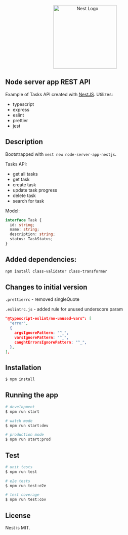 <p style="text-align: center">
  <a href="https://nestjs.com/" target="blank"><img src="https://nestjs.com/img/logo-small.svg" width="200" alt="Nest Logo" /></a>
</p>

## Node server app REST API

Example of Tasks API created with [NestJS](https://nestjs.com/). Utilizes:

* typescript
* express
* eslint
* prettier
* jest

## Description

Bootstrapped with `nest new node-server-app-nestjs`.

Tasks API:

* get all tasks
* get task
* create task
* update task progress
* delete task
* search for task

Model:

```typescript
interface Task {
  id: string;
  name: string;
  description: string;
  status: TaskStatus;
}
```

## Added dependencies:

```bash
npm install class-validator class-transformer
```

## Changes to initial version

`.prettierrc` - removed singleQuote

`.eslintrc.js` - added rule for unused underscore param

```json
"@typescript-eslint/no-unused-vars": [
  "error",
  {
    argsIgnorePattern: "^_",
    varsIgnorePattern: "^_",
    caughtErrorsIgnorePattern: "^_",
  },
],
```

## Installation

```bash
$ npm install
```

## Running the app

```bash
# development
$ npm run start

# watch mode
$ npm run start:dev

# production mode
$ npm run start:prod
```

## Test

```bash
# unit tests
$ npm run test

# e2e tests
$ npm run test:e2e

# test coverage
$ npm run test:cov
```

## License

Nest is MIT.
